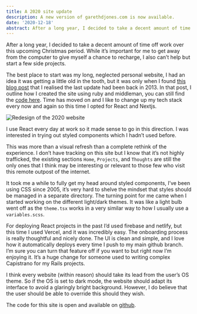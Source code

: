 ```yaml
---
title: A 2020 site update
description: A new version of garethdjones.com is now available.
date: '2020-12-18'
abstract: After a long year, I decided to take a decent amount of time off work over this upcoming Christmas period. While it’s important for me to get away from the computer to give myself a chance to recharge, I also can’t help but start a few side projects.
---
```


After a long year, I decided to take a decent amount of time off work over this upcoming Christmas period. While it’s important for me to get away from the computer to give myself a chance to recharge, I also can’t help but start a few side projects.

The best place to start was my long, neglected personal website, I had an idea it was getting a little old in the tooth, but it was only when I found [this blog post](https://garethdjones.com/thoughts/rebuilding-my-personal-site) that I realised the last update had been back in 2013. In that post, I outline how I created the site using ruby and middleman, you can still find the [code here](https://github.com/gjones/GarethDJones). Time has moved on and I like to change up my tech stack every now and again so this time I opted for React and Nextjs.

<div class='left'>
	<img src="/assets/images/posts/2020-redesign.png" alt='Redesign of the 2020 website' title="Redesign of the 2020 website" />
</div>

I use React every day at work so it made sense to go in this direction. I was interested in trying out styled components which I hadn’t used before.

This was more than a visual refresh than a complete rethink of the experience. I don’t have tracking on this site but I know that it’s not highly trafficked, the existing sections `Home`, `Projects`, and `Thoughts` are still the only ones that I think may be interesting or relevant to those few who visit this remote outpost of the internet.

It took me a while to fully get my head around styled components, I’ve been using CSS since 2005, it’s very hard to shelve the mindset that styles should be managed in a separate directory. The turning point for me came when I started working on the different light/dark themes. It was like a light bulb went off as the `theme.tsx` works in a very similar way to how I usually use a `variables.scss`.

For deploying React projects in the past I’d used firebase and netlify, but this time I used Vercel, and it was incredibly easy. The onboarding process is really thoughtful and nicely done. The UI is clean and simple, and I love how it automatically deploys every time I push to my main github branch. I’m sure you can turn that feature off if you want to but right now I’m enjoying it. It’s a huge change for someone used to writing complex Capistrano for my Rails projects.

I think every website (within reason) should take its lead from the user’s OS theme. So if the OS is set to dark mode, the website should adapt its interface to avoid a glaringly bright background. However, I do believe that the user should be able to override this should they wish. 

The code for this site is open and available on [github](https://github.com/gjones/garethapdafydd).  
